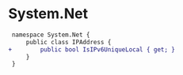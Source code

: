 # System.Net

``` diff
 namespace System.Net {
     public class IPAddress {
+        public bool IsIPv6UniqueLocal { get; }
     }
 }
```
